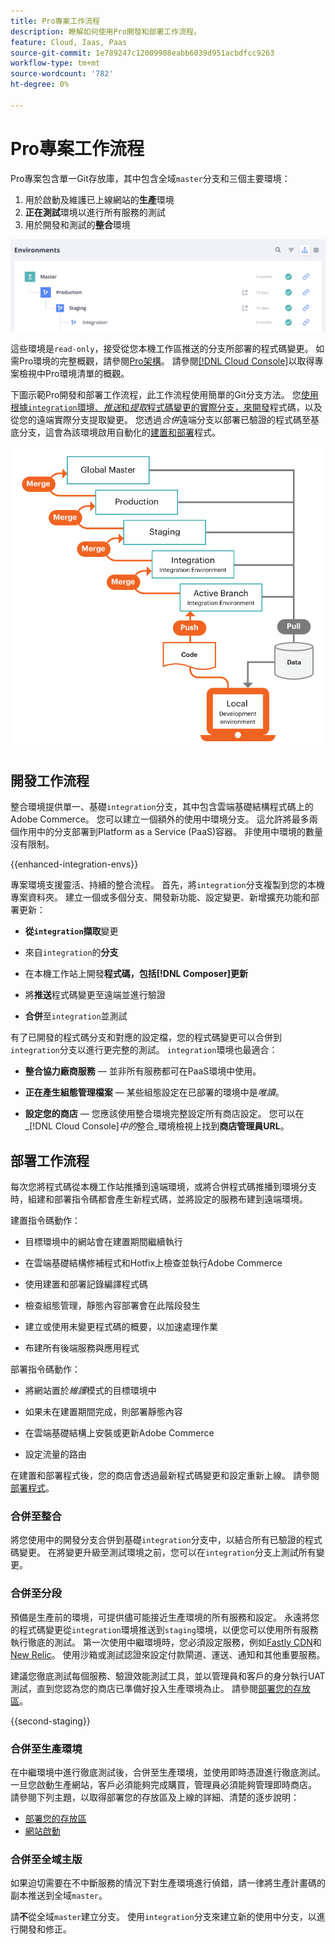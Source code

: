 ```yaml
---
title: Pro專案工作流程
description: 瞭解如何使用Pro開發和部署工作流程。
feature: Cloud, Iaas, Paas
source-git-commit: 1e789247c12009908eabb6039d951acbdfcc9263
workflow-type: tm+mt
source-wordcount: '782'
ht-degree: 0%

---
```


# Pro專案工作流程

Pro專案包含單一Git存放庫，其中包含全域`master`分支和三個主要環境：

1. 用於啟動及維護已上線網站的&#x200B;**生產**&#x200B;環境
1. **正在測試**&#x200B;環境以進行所有服務的測試
1. 用於開發和測試的&#x200B;**整合**&#x200B;環境

![Pro環境清單](../../assets/pro-environments.png)

這些環境是`read-only`，接受從您本機工作區推送的分支所部署的程式碼變更。 如需Pro環境的完整概觀，請參閱[Pro架構](pro-architecture.md)。 請參閱[[!DNL Cloud Console]](../project/overview.md#cloud-console)以取得專案檢視中Pro環境清單的概觀。

下圖示範Pro開發和部署工作流程，此工作流程使用簡單的Git分支方法。 您[使用根據`integration`環境、_推送_&#x200B;和&#x200B;_提取_&#x200B;程式碼變更的實際分支，來開發](#development-workflow)程式碼，以及從您的遠端實際分支提取變更。 您透過&#x200B;_合併_&#x200B;遠端分支以部署已驗證的程式碼至基底分支，這會為該環境啟用自動化的[建置和部署](#deployment-workflow)程式。

![Pro架構開發工作流程的高階檢視](../../assets/pro-dev-workflow.png)

## 開發工作流程

整合環境提供單一、基礎`integration`分支，其中包含雲端基礎結構程式碼上的Adobe Commerce。 您可以建立一個額外的使用中環境分支。 這允許將最多兩個作用中的分支部署到Platform as a Service (PaaS)容器。 非使用中環境的數量沒有限制。

{{enhanced-integration-envs}}

專案環境支援靈活、持續的整合流程。 首先，將`integration`分支複製到您的本機專案資料夾。 建立一個或多個分支、開發新功能、設定變更、新增擴充功能和部署更新：

- **從`integration`擷取**&#x200B;變更

- 來自`integration`的&#x200B;**分支**

- 在本機工作站上開發&#x200B;**程式碼，包括[!DNL Composer]更新**

- 將&#x200B;**推送**&#x200B;程式碼變更至遠端並進行驗證

- **合併**&#x200B;至`integration`並測試

有了已開發的程式碼分支和對應的設定檔，您的程式碼變更可以合併到`integration`分支以進行更完整的測試。 `integration`環境也最適合：

- **整合協力廠商服務** — 並非所有服務都可在PaaS環境中使用。

- **正在產生組態管理檔案** — 某些組態設定在已部署的環境中是&#x200B;_唯讀_。

- **設定您的商店** — 您應該使用整合環境完整設定所有商店設定。 您可以在&#x200B;_[!DNL Cloud Console]_中的_&#x200B;整合&#x200B;_環境檢視上找到&#x200B;**商店管理員URL**。

## 部署工作流程

每次您將程式碼從本機工作站推播到遠端環境，或將合併程式碼推播到環境分支時，組建和部署指令碼都會產生新程式碼，並將設定的服務布建到遠端環境。

建置指令碼動作：

- 目標環境中的網站會在建置期間繼續執行

- 在雲端基礎結構修補程式和Hotfix上檢查並執行Adobe Commerce

- 使用建置和部署記錄編譯程式碼

- 檢查組態管理，靜態內容部署會在此階段發生

- 建立或使用未變更程式碼的概要，以加速處理作業

- 布建所有後端服務與應用程式

部署指令碼動作：

- 將網站置於&#x200B;_維護_&#x200B;模式的目標環境中

- 如果未在建置期間完成，則部署靜態內容

- 在雲端基礎結構上安裝或更新Adobe Commerce

- 設定流量的路由

在建置和部署程式後，您的商店會透過最新程式碼變更和設定重新上線。 請參閱[部署程式](../deploy/process.md)。

### 合併至整合

將您使用中的開發分支合併到基礎`integration`分支中，以結合所有已驗證的程式碼變更。 在將變更升級至測試環境之前，您可以在`integration`分支上測試所有變更。

### 合併至分段

預備是生產前的環境，可提供儘可能接近生產環境的所有服務和設定。 永遠將您的程式碼變更從`integration`環境推送到`staging`環境，以便您可以使用所有服務執行徹底的測試。 第一次使用中繼環境時，您必須設定服務，例如[Fastly CDN](../cdn/fastly.md)和[New Relic](../monitor/new-relic-service.md)。 使用沙箱或測試認證來設定付款閘道、運送、通知和其他重要服務。

建議您徹底測試每個服務、驗證效能測試工具，並以管理員和客戶的身分執行UAT測試，直到您認為您的商店已準備好投入生產環境為止。 請參閱[部署您的存放區](../deploy/staging-production.md)。

{{second-staging}}

### 合併至生產環境

在中繼環境中進行徹底測試後，合併至生產環境，並使用即時憑證進行徹底測試。 一旦您啟動生產網站，客戶必須能夠完成購買，管理員必須能夠管理即時商店。 請參閱下列主題，以取得部署您的存放區及上線的詳細、清楚的逐步說明：

- [部署您的存放區](../deploy/staging-production.md)
- [網站啟動](../launch/overview.md)

### 合併至全域主版

如果迫切需要在不中斷服務的情況下對生產環境進行偵錯，請一律將生產計畫碼的副本推送到全域`master`。

請&#x200B;**不**&#x200B;從全域`master`建立分支。 使用`integration`分支來建立新的使用中分支，以進行開發和修正。
